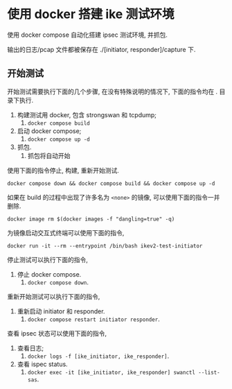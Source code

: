 # 使用 docker 搭建 ike 测试环境

使用 docker compose 自动化搭建 ipsec 测试环境, 并抓包.

输出的日志/pcap 文件都被保存在 ./[initiator, responder]/capture 下.

## 开始测试

开始测试需要执行下面的几个步骤, 在没有特殊说明的情况下, 下面的指令均在 *.* 目录下执行.

1. 构建测试用 docker, 包含 strongswan 和 tcpdump;
   1. `docker compose build`
2. 启动 docker compose;
   1. `docker compose up -d`
3. 抓包.
   1. 抓包将自动开始

使用下面的指令停止, 构建, 重新开始测试.

`docker compose down && docker compose build && docker compose up -d`

如果在 build 的过程中出现了许多名为 `<none>` 的镜像, 可以使用下面的指令一并删除.

`docker image rm $(docker images -f "dangling=true" -q)`

为镜像启动交互式终端可以使用下面的指令,

`docker run -it --rm --entrypoint /bin/bash ikev2-test-initiator`

停止测试可以执行下面的指令,

1. 停止 docker compose.
   1. `docker compose down`.

重新开始测试可以执行下面的指令,

1. 重新启动 initiator 和 responder.
   1. `docker compose restart initiator responder`.

查看 ipsec 状态可以使用下面的指令,

1. 查看日志;
   1. `docker logs -f [ike_initiator, ike_responder]`.
2. 查看 ispec status.
   1. `docker exec -it [ike_initiator, ike_responder] swanctl --list-sas`.
